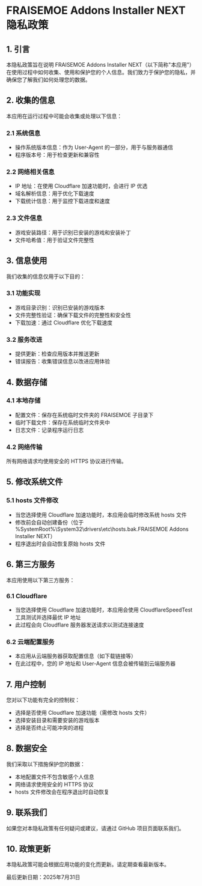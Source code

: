 # FRAISEMOE Addons Installer NEXT 隐私政策

## 1. 引言

本隐私政策旨在说明 FRAISEMOE Addons Installer NEXT（以下简称"本应用"）在使用过程中如何收集、使用和保护您的个人信息。我们致力于保护您的隐私，并确保您了解我们如何处理您的数据。

## 2. 收集的信息

本应用在运行过程中可能会收集或处理以下信息：

### 2.1 系统信息
- 操作系统版本信息：作为 User-Agent 的一部分，用于与服务器通信
- 程序版本号：用于检查更新和兼容性

### 2.2 网络相关信息
- IP 地址：在使用 Cloudflare 加速功能时，会进行 IP 优选
- 域名解析信息：用于优化下载速度
- 下载统计信息：用于监控下载进度和速度

### 2.3 文件信息
- 游戏安装路径：用于识别已安装的游戏和安装补丁
- 文件哈希值：用于验证文件完整性

## 3. 信息使用

我们收集的信息仅用于以下目的：

### 3.1 功能实现
- 游戏目录识别：识别已安装的游戏版本
- 文件完整性验证：确保下载文件的完整性和安全性
- 下载加速：通过 Cloudflare 优化下载速度

### 3.2 服务改进
- 提供更新：检查应用版本并推送更新
- 错误报告：收集错误信息以改进应用体验

## 4. 数据存储

### 4.1 本地存储
- 配置文件：保存在系统临时文件夹的 FRAISEMOE 子目录下
- 临时下载文件：保存在系统临时文件夹中
- 日志文件：记录程序运行日志

### 4.2 网络传输
所有网络请求均使用安全的 HTTPS 协议进行传输。

## 5. 修改系统文件

### 5.1 hosts 文件修改
- 当您选择使用 Cloudflare 加速功能时，本应用会临时修改系统 hosts 文件
- 修改前会自动创建备份（位于 %SystemRoot%\System32\drivers\etc\hosts.bak.FRAISEMOE Addons Installer NEXT）
- 程序退出时会自动恢复原始 hosts 文件

## 6. 第三方服务

本应用使用以下第三方服务：

### 6.1 Cloudflare
- 当您选择使用 Cloudflare 加速功能时，本应用会使用 CloudflareSpeedTest 工具测试并选择最优 IP 地址
- 此过程会向 Cloudflare 服务器发送请求以测试连接速度

### 6.2 云端配置服务
- 本应用从云端服务器获取配置信息（如下载链接等）
- 在此过程中，您的 IP 地址和 User-Agent 信息会被传输到云端服务器

## 7. 用户控制

您对以下功能有完全的控制权：

- 选择是否使用 Cloudflare 加速功能（需修改 hosts 文件）
- 选择安装目录和需要安装的游戏版本
- 选择是否终止可能冲突的进程

## 8. 数据安全

我们采取以下措施保护您的数据：

- 本地配置文件不包含敏感个人信息
- 网络请求使用安全的 HTTPS 协议
- hosts 文件修改会在程序退出时自动恢复

## 9. 联系我们

如果您对本隐私政策有任何疑问或建议，请通过 GitHub 项目页面联系我们。

## 10. 政策更新

本隐私政策可能会根据应用功能的变化而更新。请定期查看最新版本。

最后更新日期：2025年7月31日 